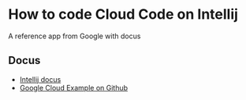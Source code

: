 # How to code Cloud Code on Intellij
A reference app from Google with docus

## Docus

* [Intellij docus](https://cloud.google.com/code/docs/intellij/using-a-k8-existing-app)
* [Google Cloud Example on Github](https://github.com/GoogleCloudPlatform/cloud-code-samples)
